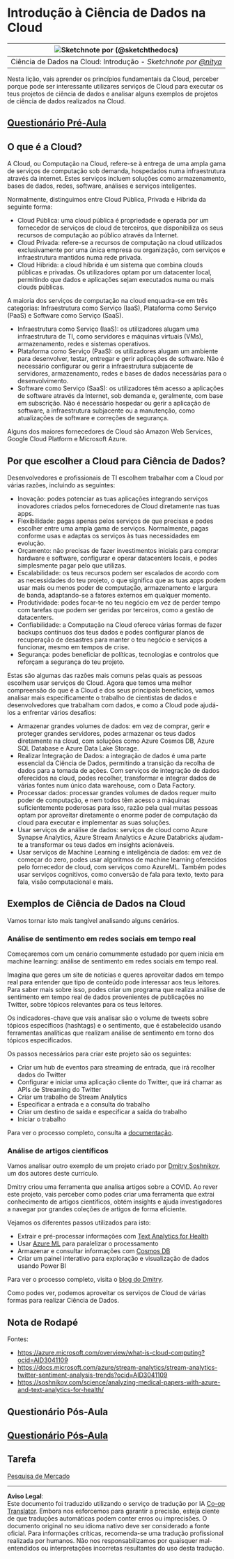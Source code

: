 <!--
CO_OP_TRANSLATOR_METADATA:
{
  "original_hash": "5f8e7cdefa096664ae86f795be571580",
  "translation_date": "2025-09-05T13:13:56+00:00",
  "source_file": "5-Data-Science-In-Cloud/17-Introduction/README.md",
  "language_code": "pt"
}
-->
# Introdução à Ciência de Dados na Cloud

|![ Sketchnote por [(@sketchthedocs)](https://sketchthedocs.dev) ](../../sketchnotes/17-DataScience-Cloud.png)|
|:---:|
| Ciência de Dados na Cloud: Introdução - _Sketchnote por [@nitya](https://twitter.com/nitya)_ |


Nesta lição, vais aprender os princípios fundamentais da Cloud, perceber porque pode ser interessante utilizares serviços de Cloud para executar os teus projetos de ciência de dados e analisar alguns exemplos de projetos de ciência de dados realizados na Cloud. 

## [Questionário Pré-Aula](https://ff-quizzes.netlify.app/en/ds/quiz/32)

## O que é a Cloud?

A Cloud, ou Computação na Cloud, refere-se à entrega de uma ampla gama de serviços de computação sob demanda, hospedados numa infraestrutura através da internet. Estes serviços incluem soluções como armazenamento, bases de dados, redes, software, análises e serviços inteligentes.

Normalmente, distinguimos entre Cloud Pública, Privada e Híbrida da seguinte forma:

* Cloud Pública: uma cloud pública é propriedade e operada por um fornecedor de serviços de cloud de terceiros, que disponibiliza os seus recursos de computação ao público através da Internet.
* Cloud Privada: refere-se a recursos de computação na cloud utilizados exclusivamente por uma única empresa ou organização, com serviços e infraestrutura mantidos numa rede privada.
* Cloud Híbrida: a cloud híbrida é um sistema que combina clouds públicas e privadas. Os utilizadores optam por um datacenter local, permitindo que dados e aplicações sejam executados numa ou mais clouds públicas.

A maioria dos serviços de computação na cloud enquadra-se em três categorias: Infraestrutura como Serviço (IaaS), Plataforma como Serviço (PaaS) e Software como Serviço (SaaS).

* Infraestrutura como Serviço (IaaS): os utilizadores alugam uma infraestrutura de TI, como servidores e máquinas virtuais (VMs), armazenamento, redes e sistemas operativos.
* Plataforma como Serviço (PaaS): os utilizadores alugam um ambiente para desenvolver, testar, entregar e gerir aplicações de software. Não é necessário configurar ou gerir a infraestrutura subjacente de servidores, armazenamento, redes e bases de dados necessárias para o desenvolvimento.
* Software como Serviço (SaaS): os utilizadores têm acesso a aplicações de software através da Internet, sob demanda e, geralmente, com base em subscrição. Não é necessário hospedar ou gerir a aplicação de software, a infraestrutura subjacente ou a manutenção, como atualizações de software e correções de segurança.

Alguns dos maiores fornecedores de Cloud são Amazon Web Services, Google Cloud Platform e Microsoft Azure.

## Por que escolher a Cloud para Ciência de Dados?

Desenvolvedores e profissionais de TI escolhem trabalhar com a Cloud por várias razões, incluindo as seguintes:

* Inovação: podes potenciar as tuas aplicações integrando serviços inovadores criados pelos fornecedores de Cloud diretamente nas tuas apps.
* Flexibilidade: pagas apenas pelos serviços de que precisas e podes escolher entre uma ampla gama de serviços. Normalmente, pagas conforme usas e adaptas os serviços às tuas necessidades em evolução.
* Orçamento: não precisas de fazer investimentos iniciais para comprar hardware e software, configurar e operar datacenters locais, e podes simplesmente pagar pelo que utilizas.
* Escalabilidade: os teus recursos podem ser escalados de acordo com as necessidades do teu projeto, o que significa que as tuas apps podem usar mais ou menos poder de computação, armazenamento e largura de banda, adaptando-se a fatores externos em qualquer momento.
* Produtividade: podes focar-te no teu negócio em vez de perder tempo com tarefas que podem ser geridas por terceiros, como a gestão de datacenters.
* Confiabilidade: a Computação na Cloud oferece várias formas de fazer backups contínuos dos teus dados e podes configurar planos de recuperação de desastres para manter o teu negócio e serviços a funcionar, mesmo em tempos de crise.
* Segurança: podes beneficiar de políticas, tecnologias e controlos que reforçam a segurança do teu projeto.

Estas são algumas das razões mais comuns pelas quais as pessoas escolhem usar serviços de Cloud. Agora que temos uma melhor compreensão do que é a Cloud e dos seus principais benefícios, vamos analisar mais especificamente o trabalho de cientistas de dados e desenvolvedores que trabalham com dados, e como a Cloud pode ajudá-los a enfrentar vários desafios:

* Armazenar grandes volumes de dados: em vez de comprar, gerir e proteger grandes servidores, podes armazenar os teus dados diretamente na cloud, com soluções como Azure Cosmos DB, Azure SQL Database e Azure Data Lake Storage.
* Realizar Integração de Dados: a integração de dados é uma parte essencial da Ciência de Dados, permitindo a transição da recolha de dados para a tomada de ações. Com serviços de integração de dados oferecidos na cloud, podes recolher, transformar e integrar dados de várias fontes num único data warehouse, com o Data Factory.
* Processar dados: processar grandes volumes de dados requer muito poder de computação, e nem todos têm acesso a máquinas suficientemente poderosas para isso, razão pela qual muitas pessoas optam por aproveitar diretamente o enorme poder de computação da cloud para executar e implementar as suas soluções.
* Usar serviços de análise de dados: serviços de cloud como Azure Synapse Analytics, Azure Stream Analytics e Azure Databricks ajudam-te a transformar os teus dados em insights acionáveis.
* Usar serviços de Machine Learning e inteligência de dados: em vez de começar do zero, podes usar algoritmos de machine learning oferecidos pelo fornecedor de cloud, com serviços como AzureML. Também podes usar serviços cognitivos, como conversão de fala para texto, texto para fala, visão computacional e mais.

## Exemplos de Ciência de Dados na Cloud

Vamos tornar isto mais tangível analisando alguns cenários.

### Análise de sentimento em redes sociais em tempo real
Começaremos com um cenário comummente estudado por quem inicia em machine learning: análise de sentimento em redes sociais em tempo real.

Imagina que geres um site de notícias e queres aproveitar dados em tempo real para entender que tipo de conteúdo pode interessar aos teus leitores. Para saber mais sobre isso, podes criar um programa que realiza análise de sentimento em tempo real de dados provenientes de publicações no Twitter, sobre tópicos relevantes para os teus leitores.

Os indicadores-chave que vais analisar são o volume de tweets sobre tópicos específicos (hashtags) e o sentimento, que é estabelecido usando ferramentas analíticas que realizam análise de sentimento em torno dos tópicos especificados.

Os passos necessários para criar este projeto são os seguintes:

* Criar um hub de eventos para streaming de entrada, que irá recolher dados do Twitter
* Configurar e iniciar uma aplicação cliente do Twitter, que irá chamar as APIs de Streaming do Twitter
* Criar um trabalho de Stream Analytics
* Especificar a entrada e a consulta do trabalho
* Criar um destino de saída e especificar a saída do trabalho
* Iniciar o trabalho

Para ver o processo completo, consulta a [documentação](https://docs.microsoft.com/azure/stream-analytics/stream-analytics-twitter-sentiment-analysis-trends?WT.mc_id=academic-77958-bethanycheum&ocid=AID30411099).

### Análise de artigos científicos
Vamos analisar outro exemplo de um projeto criado por [Dmitry Soshnikov](http://soshnikov.com), um dos autores deste currículo.

Dmitry criou uma ferramenta que analisa artigos sobre a COVID. Ao rever este projeto, vais perceber como podes criar uma ferramenta que extrai conhecimento de artigos científicos, obtém insights e ajuda investigadores a navegar por grandes coleções de artigos de forma eficiente.

Vejamos os diferentes passos utilizados para isto:
* Extrair e pré-processar informações com [Text Analytics for Health](https://docs.microsoft.com/azure/cognitive-services/text-analytics/how-tos/text-analytics-for-health?WT.mc_id=academic-77958-bethanycheum&ocid=AID3041109)
* Usar [Azure ML](https://azure.microsoft.com/services/machine-learning?WT.mc_id=academic-77958-bethanycheum&ocid=AID3041109) para paralelizar o processamento
* Armazenar e consultar informações com [Cosmos DB](https://azure.microsoft.com/services/cosmos-db?WT.mc_id=academic-77958-bethanycheum&ocid=AID3041109)
* Criar um painel interativo para exploração e visualização de dados usando Power BI

Para ver o processo completo, visita o [blog do Dmitry](https://soshnikov.com/science/analyzing-medical-papers-with-azure-and-text-analytics-for-health/).

Como podes ver, podemos aproveitar os serviços de Cloud de várias formas para realizar Ciência de Dados.

## Nota de Rodapé

Fontes:
* https://azure.microsoft.com/overview/what-is-cloud-computing?ocid=AID3041109  
* https://docs.microsoft.com/azure/stream-analytics/stream-analytics-twitter-sentiment-analysis-trends?ocid=AID3041109  
* https://soshnikov.com/science/analyzing-medical-papers-with-azure-and-text-analytics-for-health/  

## Questionário Pós-Aula

## [Questionário Pós-Aula](https://ff-quizzes.netlify.app/en/ds/quiz/33)

## Tarefa

[Pesquisa de Mercado](assignment.md)

---

**Aviso Legal**:  
Este documento foi traduzido utilizando o serviço de tradução por IA [Co-op Translator](https://github.com/Azure/co-op-translator). Embora nos esforcemos para garantir a precisão, esteja ciente de que traduções automáticas podem conter erros ou imprecisões. O documento original no seu idioma nativo deve ser considerado a fonte oficial. Para informações críticas, recomenda-se uma tradução profissional realizada por humanos. Não nos responsabilizamos por quaisquer mal-entendidos ou interpretações incorretas resultantes do uso desta tradução.